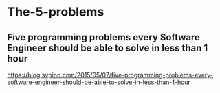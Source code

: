 # The-5-problems

## Five programming problems every Software Engineer should be able to solve in less than 1 hour
https://blog.svpino.com/2015/05/07/five-programming-problems-every-software-engineer-should-be-able-to-solve-in-less-than-1-hour
